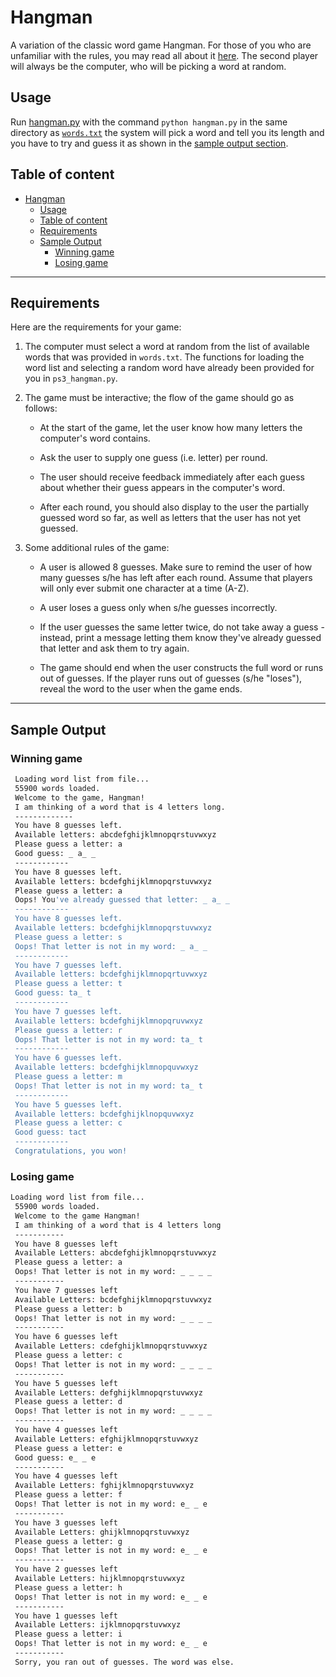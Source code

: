 # Hangman

A variation of the classic word game Hangman. For those of you who are unfamiliar with the rules, you may read all about it [here](https://en.wikipedia.org/wiki/Hangman_(game)). The second player will always be the computer, who will be picking a word at random.

## Usage

Run [hangman.py](hangman.py) with the command `python hangman.py` in the same directory as [`words.txt`](words.txt) the system will pick a word and tell you its length and you have to try and guess it as shown in the [sample output section](#sample-output).

## Table of content

- [Hangman](#hangman)
  - [Usage](#usage)
  - [Table of content](#table-of-content)
  - [Requirements](#requirements)
  - [Sample Output](#sample-output)
    - [Winning game](#winning-game)
    - [Losing game](#losing-game)

---

## Requirements

Here are the requirements for your game:

1. The computer must select a word at random from the list of available words that was provided in `words.txt`. The functions for loading the word list and selecting a random word have already been provided for you in `ps3_hangman.py`.

1. The game must be interactive; the flow of the game should go as follows:

    - At the start of the game, let the user know how many letters the computer's word contains.

    - Ask the user to supply one guess (i.e. letter) per round.

    - The user should receive feedback immediately after each guess about whether their guess appears in the computer's word.

    - After each round, you should also display to the user the partially guessed word so far, as well as letters that the user has not yet guessed.

1. Some additional rules of the game:

    - A user is allowed 8 guesses. Make sure to remind the user of how many guesses s/he has left after each round. Assume that players will only ever submit one character at a time (A-Z).

    - A user loses a guess only when s/he guesses incorrectly.

    - If the user guesses the same letter twice, do not take away a guess - instead, print a message letting them know they've already guessed that letter and ask them to try again.

    - The game should end when the user constructs the full word or runs out of guesses. If the player runs out of guesses (s/he "loses"), reveal the word to the user when the game ends.

---

## Sample Output

### Winning game

```bash
 Loading word list from file...
 55900 words loaded.
 Welcome to the game, Hangman!
 I am thinking of a word that is 4 letters long.
 -------------
 You have 8 guesses left.
 Available letters: abcdefghijklmnopqrstuvwxyz
 Please guess a letter: a
 Good guess: _ a_ _
 ------------
 You have 8 guesses left.
 Available letters: bcdefghijklmnopqrstuvwxyz
 Please guess a letter: a
 Oops! You've already guessed that letter: _ a_ _
 ------------
 You have 8 guesses left.
 Available letters: bcdefghijklmnopqrstuvwxyz
 Please guess a letter: s
 Oops! That letter is not in my word: _ a_ _
 ------------
 You have 7 guesses left.
 Available letters: bcdefghijklmnopqrtuvwxyz
 Please guess a letter: t
 Good guess: ta_ t
 ------------
 You have 7 guesses left.
 Available letters: bcdefghijklmnopqruvwxyz
 Please guess a letter: r
 Oops! That letter is not in my word: ta_ t
 ------------
 You have 6 guesses left.
 Available letters: bcdefghijklmnopquvwxyz
 Please guess a letter: m
 Oops! That letter is not in my word: ta_ t
 ------------
 You have 5 guesses left.
 Available letters: bcdefghijklnopquvwxyz
 Please guess a letter: c
 Good guess: tact
 ------------
 Congratulations, you won!
```

### Losing game

```bash
Loading word list from file...
 55900 words loaded.
 Welcome to the game Hangman!
 I am thinking of a word that is 4 letters long
 -----------
 You have 8 guesses left
 Available Letters: abcdefghijklmnopqrstuvwxyz
 Please guess a letter: a
 Oops! That letter is not in my word: _ _ _ _
 -----------
 You have 7 guesses left
 Available Letters: bcdefghijklmnopqrstuvwxyz
 Please guess a letter: b
 Oops! That letter is not in my word: _ _ _ _
 -----------
 You have 6 guesses left
 Available Letters: cdefghijklmnopqrstuvwxyz
 Please guess a letter: c
 Oops! That letter is not in my word: _ _ _ _
 -----------
 You have 5 guesses left
 Available Letters: defghijklmnopqrstuvwxyz
 Please guess a letter: d
 Oops! That letter is not in my word: _ _ _ _
 -----------
 You have 4 guesses left
 Available Letters: efghijklmnopqrstuvwxyz
 Please guess a letter: e
 Good guess: e_ _ e
 -----------
 You have 4 guesses left
 Available Letters: fghijklmnopqrstuvwxyz
 Please guess a letter: f
 Oops! That letter is not in my word: e_ _ e
 -----------
 You have 3 guesses left
 Available Letters: ghijklmnopqrstuvwxyz
 Please guess a letter: g
 Oops! That letter is not in my word: e_ _ e
 -----------
 You have 2 guesses left
 Available Letters: hijklmnopqrstuvwxyz
 Please guess a letter: h
 Oops! That letter is not in my word: e_ _ e
 -----------
 You have 1 guesses left
 Available Letters: ijklmnopqrstuvwxyz
 Please guess a letter: i
 Oops! That letter is not in my word: e_ _ e
 -----------
 Sorry, you ran out of guesses. The word was else.
```
